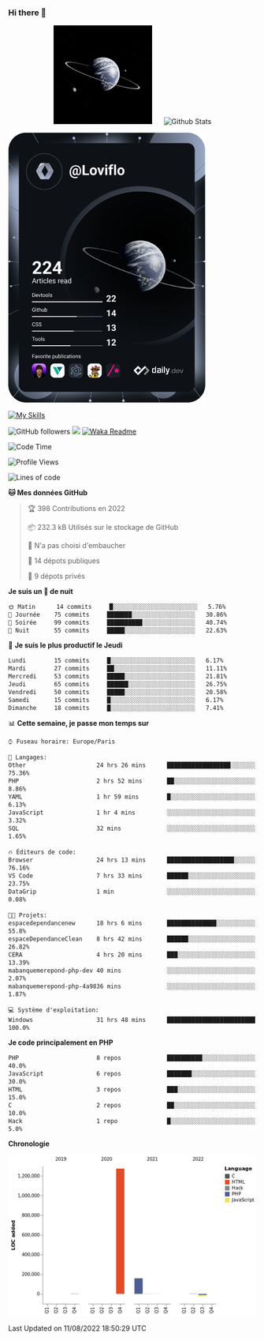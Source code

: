 ### Hi there 👋

<p align="center">
  <img src="https://github.com/Loviflo/Loviflo/blob/main/img/portrait.jpg" alt="Loviflo" height="200" style="margin-right: 20px"/>
  <img src="https://github-readme-stats.vercel.app/api?username=Loviflo&show_icons=true&theme=graywhite" alt="Github Stats" />
</p>

<a href="https://app.daily.dev/loviflo"><img src="https://github.com/loviflo/loviflo/blob/main/devcard.svg" width="400" alt="Loviflo's Dev Card"/></a>


[![My Skills](https://skillicons.dev/icons?i=php,laravel,symfony,mysql,js,ts,html,css,sass,angular,docker,webpack,vscode,figma,git,github,gitlab)](https://skillicons.dev)


![GitHub followers](https://img.shields.io/github/followers/Loviflo?label=Follow&style=social)
![](https://visitor-badge.glitch.me/badge?page_id=Loviflo.Loviflo)
[![Waka Readme](https://github.com/Loviflo/Loviflo/actions/workflows/update-stats.yml/badge.svg)](https://github.com/Loviflo/Loviflo/actions/workflows/update-stats.yml)

<!--START_SECTION:waka-->
![Code Time](http://img.shields.io/badge/Code%20Time-0%20secs-blue)

![Profile Views](http://img.shields.io/badge/Vues%20du%20profil-0-blue)

![Lines of code](https://img.shields.io/badge/Depuis%20Hello%20World%2C%20j%27ai%20%C3%A9crit-1%20Million%20Lignes%20de%20code-blue)

**🐱 Mes données GitHub** 

> 🏆 398 Contributions en 2022
 > 
> 📦 232.3 kB Utilisés sur le stockage de GitHub 
 > 
> 🚫 N'a pas choisi d'embaucher
 > 
> 📜 14 dépots publiques 
 > 
> 🔑 9 dépots privés  
 > 
**Je suis un 🦉 de nuit** 

```text
🌞 Matin      14 commits     █░░░░░░░░░░░░░░░░░░░░░░░░   5.76% 
🌆 Journée    75 commits     ███████░░░░░░░░░░░░░░░░░░   30.86% 
🌃 Soirée     99 commits     ██████████░░░░░░░░░░░░░░░   40.74% 
🌙 Nuit       55 commits     █████░░░░░░░░░░░░░░░░░░░░   22.63%

```
📅 **Je suis le plus productif le Jeudi** 

```text
Lundi        15 commits     █░░░░░░░░░░░░░░░░░░░░░░░░   6.17% 
Mardi        27 commits     ██░░░░░░░░░░░░░░░░░░░░░░░   11.11% 
Mercredi     53 commits     █████░░░░░░░░░░░░░░░░░░░░   21.81% 
Jeudi        65 commits     ██████░░░░░░░░░░░░░░░░░░░   26.75% 
Vendredi     50 commits     █████░░░░░░░░░░░░░░░░░░░░   20.58% 
Samedi       15 commits     █░░░░░░░░░░░░░░░░░░░░░░░░   6.17% 
Dimanche     18 commits     █░░░░░░░░░░░░░░░░░░░░░░░░   7.41%

```


📊 **Cette semaine, je passe mon temps sur** 

```text
⌚︎ Fuseau horaire: Europe/Paris

💬 Langages: 
Other                    24 hrs 26 mins      ██████████████████░░░░░░░   75.36% 
PHP                      2 hrs 52 mins       ██░░░░░░░░░░░░░░░░░░░░░░░   8.86% 
YAML                     1 hr 59 mins        █░░░░░░░░░░░░░░░░░░░░░░░░   6.13% 
JavaScript               1 hr 4 mins         ░░░░░░░░░░░░░░░░░░░░░░░░░   3.32% 
SQL                      32 mins             ░░░░░░░░░░░░░░░░░░░░░░░░░   1.65%

🔥 Éditeurs de code: 
Browser                  24 hrs 13 mins      ███████████████████░░░░░░   76.16% 
VS Code                  7 hrs 33 mins       ██████░░░░░░░░░░░░░░░░░░░   23.75% 
DataGrip                 1 min               ░░░░░░░░░░░░░░░░░░░░░░░░░   0.08%

🐱‍💻 Projets: 
espacedependancenew      18 hrs 6 mins       ██████████████░░░░░░░░░░░   55.8% 
espaceDependanceClean    8 hrs 42 mins       ██████░░░░░░░░░░░░░░░░░░░   26.82% 
CERA                     4 hrs 20 mins       ███░░░░░░░░░░░░░░░░░░░░░░   13.39% 
mabanquemerepond-php-dev 40 mins             ░░░░░░░░░░░░░░░░░░░░░░░░░   2.07% 
mabanquemerepond-php-4a9836 mins             ░░░░░░░░░░░░░░░░░░░░░░░░░   1.87%

💻 Système d'exploitation: 
Windows                  31 hrs 48 mins      █████████████████████████   100.0%

```

**Je code principalement en PHP** 

```text
PHP                      8 repos             ██████████░░░░░░░░░░░░░░░   40.0% 
JavaScript               6 repos             ███████░░░░░░░░░░░░░░░░░░   30.0% 
HTML                     3 repos             ███░░░░░░░░░░░░░░░░░░░░░░   15.0% 
C                        2 repos             ██░░░░░░░░░░░░░░░░░░░░░░░   10.0% 
Hack                     1 repo              █░░░░░░░░░░░░░░░░░░░░░░░░   5.0%

```


**Chronologie**

![Chart not found](https://raw.githubusercontent.com/Loviflo/Loviflo/main/charts/bar_graph.png) 


 Last Updated on 11/08/2022 18:50:29 UTC
<!--END_SECTION:waka-->
